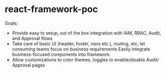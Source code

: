 # react-framework-poc
Goals:
- Provide easy to setup, out of the box integration with IAM, RBAC, Audit, and Approval flows
- Take care of basic UI (header, footer, navs etc.), routing, etc; let consuming teams focus on business requirements
Easily integrate business-focused components into framework
- Allow customizations to color themes, toggles to enable/disable Audit/ Approval pages
